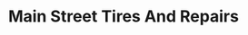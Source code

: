 ---
title: "Main Street Tires And Repairs"
url: /buffalo/main-street-tires-and-repairs/
shop: car repair
---